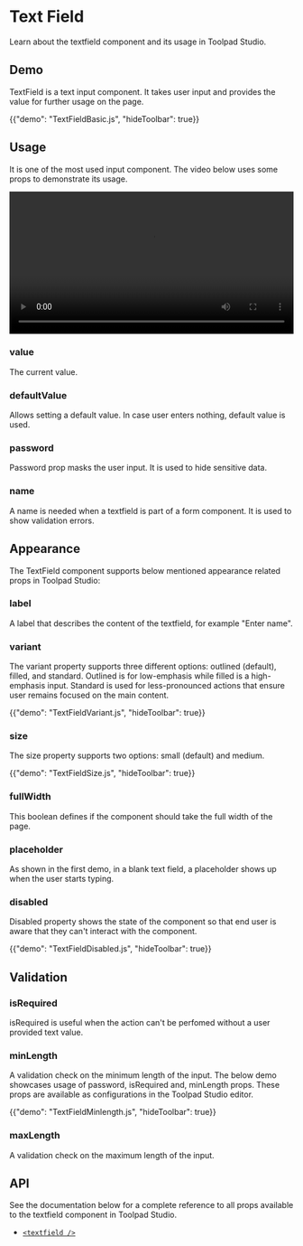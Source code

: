 # Text Field

<p class="description">Learn about the textfield component and its usage in Toolpad Studio.</p>

## Demo

TextField is a text input component. It takes user input and provides the value for further usage on the page.

{{"demo": "TextFieldBasic.js", "hideToolbar": true}}

## Usage

It is one of the most used input component. The video below uses some props to demonstrate its usage.

<video controls width="100%" height="auto" style="contain" alt="textfield">
  <source src="/static/toolpad/docs/studio/components/textfield/textfield.mp4" type="video/mp4">
  Your browser does not support the video tag.
</video>

### value

The current value.

### defaultValue

Allows setting a default value. In case user enters nothing, default value is used.

### password

Password prop masks the user input. It is used to hide sensitive data.

### name

A name is needed when a textfield is part of a form component. It is used to show validation errors.

## Appearance

The TextField component supports below mentioned appearance related props in Toolpad Studio:

### label

A label that describes the content of the textfield, for example "Enter name".

### variant

The variant property supports three different options: outlined (default), filled, and standard. Outlined is for low-emphasis while filled is a high-emphasis input. Standard is used for less-pronounced actions that ensure user remains focused on the main content.

{{"demo": "TextFieldVariant.js", "hideToolbar": true}}

### size

The size property supports two options: small (default) and medium.

{{"demo": "TextFieldSize.js", "hideToolbar": true}}

### fullWidth

This boolean defines if the component should take the full width of the page.

### placeholder

As shown in the first demo, in a blank text field, a placeholder shows up when the user starts typing.

### disabled

Disabled property shows the state of the component so that end user is aware that they can't interact with the component.

{{"demo": "TextFieldDisabled.js", "hideToolbar": true}}

## Validation

### isRequired

isRequired is useful when the action can't be perfomed without a user provided text value.

### minLength

A validation check on the minimum length of the input. The below demo showcases usage of password, isRequired and, minLength props. These props are available as configurations in the Toolpad Studio editor.

{{"demo": "TextFieldMinlength.js", "hideToolbar": true}}

### maxLength

A validation check on the maximum length of the input.

## API

See the documentation below for a complete reference to all props available to the textfield component in Toolpad Studio.

- [`<textfield />`](/toolpad/studio/reference/components/text-field/#properties)
